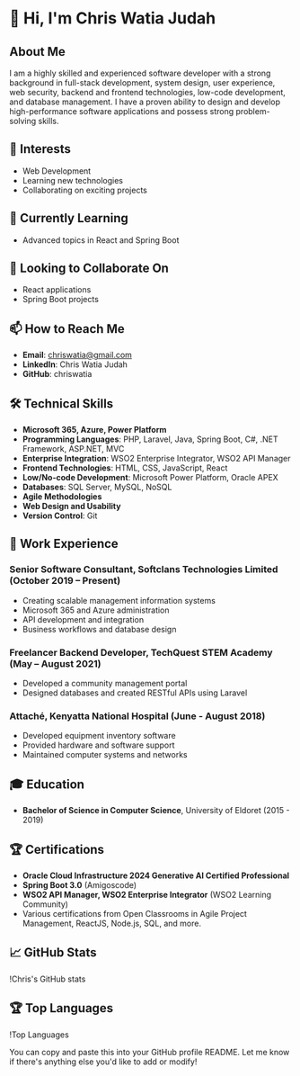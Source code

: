 # 👋 Hi, I'm Chris Watia Judah

## About Me
I am a highly skilled and experienced software developer with a strong background in full-stack development, system design, user experience, web security, backend and frontend technologies, low-code development, and database management. I have a proven ability to design and develop high-performance software applications and possess strong problem-solving skills.

## 👀 Interests
- Web Development
- Learning new technologies
- Collaborating on exciting projects

## 🌱 Currently Learning
- Advanced topics in React and Spring Boot

## 💞️ Looking to Collaborate On
- React applications
- Spring Boot projects

## 📫 How to Reach Me
- **Email**: chriswatia@gmail.com
- **LinkedIn**: Chris Watia Judah
- **GitHub**: chriswatia

## 🛠️ Technical Skills
- **Microsoft 365, Azure, Power Platform**
- **Programming Languages**: PHP, Laravel, Java, Spring Boot, C#, .NET Framework, ASP.NET, MVC
- **Enterprise Integration**: WSO2 Enterprise Integrator, WSO2 API Manager
- **Frontend Technologies**: HTML, CSS, JavaScript, React
- **Low/No-code Development**: Microsoft Power Platform, Oracle APEX
- **Databases**: SQL Server, MySQL, NoSQL
- **Agile Methodologies**
- **Web Design and Usability**
- **Version Control**: Git

## 💼 Work Experience
### Senior Software Consultant, Softclans Technologies Limited (October 2019 – Present)
- Creating scalable management information systems
- Microsoft 365 and Azure administration
- API development and integration
- Business workflows and database design

### Freelancer Backend Developer, TechQuest STEM Academy (May – August 2021)
- Developed a community management portal
- Designed databases and created RESTful APIs using Laravel

### Attaché, Kenyatta National Hospital (June - August 2018)
- Developed equipment inventory software
- Provided hardware and software support
- Maintained computer systems and networks

## 🎓 Education
- **Bachelor of Science in Computer Science**, University of Eldoret (2015 - 2019)

## 🏆 Certifications
- **Oracle Cloud Infrastructure 2024 Generative AI Certified Professional**
- **Spring Boot 3.0** (Amigoscode)
- **WSO2 API Manager, WSO2 Enterprise Integrator** (WSO2 Learning Community)
- Various certifications from Open Classrooms in Agile Project Management, ReactJS, Node.js, SQL, and more.

## 📈 GitHub Stats
!Chris's GitHub stats

## 🏆 Top Languages
!Top Languages

You can copy and paste this into your GitHub profile README. Let me know if there's anything else you'd like to add or modify!
<!---
chriswatia/chriswatia is a ✨ special ✨ repository because its `README.md` (this file) appears on your GitHub profile.
You can click the Preview link to take a look at your changes.
--->
